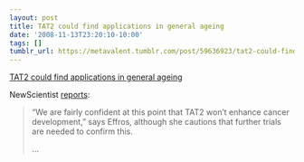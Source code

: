 ```yaml
---
layout: post
title: TAT2 could find applications in general ageing
date: '2008-11-13T23:20:10-10:00'
tags: []
tumblr_url: https://metavalent.tumblr.com/post/59636923/tat2-could-find-applications-in-general-ageing
---
```

[TAT2 could find applications in general ageing](http://metavalent.com/?p=967)  

NewScientist [reports](http://www.newscientist.com/article/dn16035):

> “We are fairly confident at this point that TAT2 won’t enhance cancer development,” says Effros, although she cautions that further trials are needed to confirm this.
> 
> …

